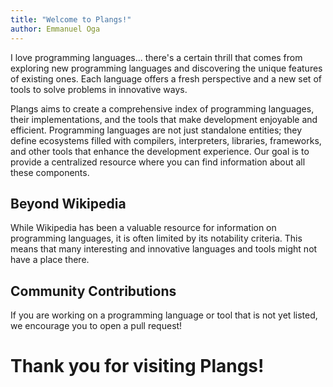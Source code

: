 ```yaml
---
title: "Welcome to Plangs!"
author: Emmanuel Oga
---
```

I love programming languages... there's a certain thrill that comes from exploring new programming languages and discovering the unique features of existing ones. Each language offers a fresh perspective and a new set of tools to solve problems in innovative ways.

Plangs aims to create a comprehensive index of programming languages, their implementations, and the tools that make development enjoyable and efficient. Programming languages are not just standalone entities; they define ecosystems filled with compilers, interpreters, libraries, frameworks, and other tools that enhance the development experience. Our goal is to provide a centralized resource where you can find information about all these components.

## Beyond Wikipedia

While Wikipedia has been a valuable resource for information on programming languages, it is often limited by its notability criteria. This means that many interesting and innovative languages and tools might not have a place there.

## Community Contributions

If you are working on a programming language or tool that is not yet listed, we encourage you to open a pull request!

# Thank you for visiting Plangs!
